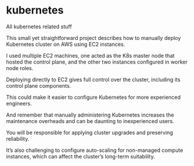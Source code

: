 # kubernetes
All kubernetes related stuff

This small yet straightforward project describes how to manually deploy Kubernetes cluster on AWS using EC2 instances.

I used multiple EC2 machines, one acted as the K8s master node that hosted the control plane, and the other two instances configured in worker node roles.

Deploying directly to EC2 gives full control over the cluster, including its control plane components. 

This could make it easier to configure Kubernetes for more experienced engineers.

And remember that manually administering Kubernetes increases the maintenance overheads and can be daunting to inexperienced users. 

You will be responsible for applying cluster upgrades and preserving reliability. 

It’s also challenging to configure auto-scaling for non-managed compute instances, which can affect the cluster’s long-term suitability.


